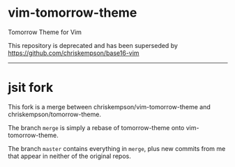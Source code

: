 # vim-tomorrow-theme

Tomorrow Theme for Vim

This repository is deprecated and has been superseded by https://github.com/chriskempson/base16-vim

---

# jsit fork

This fork is a merge between chriskempson/vim-tomorrow-theme and chriskempson/tomorrow-theme.

The branch `merge` is simply a rebase of tomorrow-theme onto vim-tomorrow-theme.

The branch `master` contains everything in `merge`, plus new commits from me that appear in neither of the original repos.

